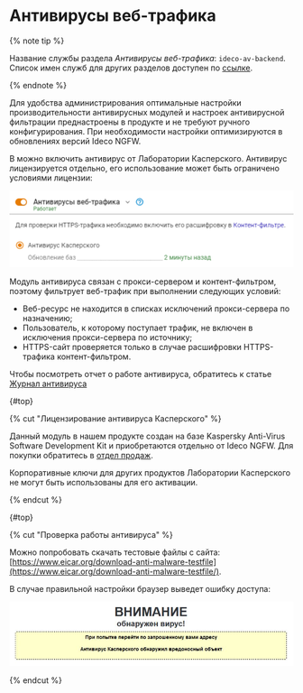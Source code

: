 # Антивирусы веб-трафика

{% note tip %}

Название службы раздела *Антивирусы веб-трафика*: `ideco-av-backend`. \
Список имен служб для других разделов доступен по [ссылке](../../../ngfw/settings/server-management/terminal/README.md).

{% endnote %}

Для удобства администрирования оптимальные настройки производительности антивирусных модулей и настроек антивирусной фильтрации преднастроены в продукте и не требуют ручного конфигурирования. При необходимости настройки оптимизируются в обновлениях версий Ideco NGFW.

В можно включить антивирус от Лаборатории Касперского. Антивирус лицензируется отдельно, его использование может быть ограничено условиями лицензии:

![](../../../_images/antivirus.png)

Модуль антивируса связан с прокси-сервером и контент-фильтром, поэтому фильтрует веб-трафик при выполнении следующих условий:

* Веб-ресурс не находится в списках исключений прокси-сервера по назначению;
* Пользователь, к которому поступает трафик, не включен в исключения прокси-сервера по источнику;
* HTTPS-сайт проверяется только в случае расшифровки HTTPS-трафика контент-фильтром.

Чтобы посмотреть отчет о работе антивируса, обратитесь к статье  [Журнал антивируса](../../../ngfw/settings/reports/antivirus-logs.md)

{#top}

{% cut "Лицензирование антивируса Касперского" %}

Данный модуль в нашем продукте создан на базе Kaspersky Anti-Virus Software Development Kit и приобретаются отдельно от Ideco NGFW. Для покупки обратитесь в [отдел продаж](https://ideco.ru/kontakty).

Корпоративные ключи для других продуктов Лаборатории Касперского не могут быть использованы для его активации.

{% endcut %}

{#top}

{% cut "Проверка работы антивируса" %}

Можно попробовать скачать тестовые файлы с сайта: [https://www.eicar.org/download-anti-malware-testfile](https://www.eicar.org/download-anti-malware-testfile/).

В случае правильной настройки браузер выведет ошибку доступа:

![](../../../_images/antivirus1.png)

{% endcut %}

